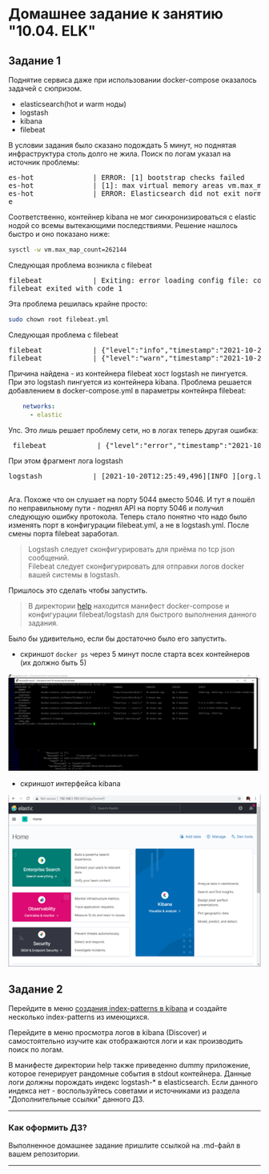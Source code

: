 # Домашнее задание к занятию "10.04. ELK"

<!--
## Дополнительные ссылки

При выполнении задания пользуйтесь вспомогательными ресурсами:

- [поднимаем elk в докер](https://www.elastic.co/guide/en/elastic-stack-get-started/current/get-started-docker.html)
- [поднимаем elk в докер с filebeat и докер логами](https://www.sarulabs.com/post/5/2019-08-12/sending-docker-logs-to-elasticsearch-and-kibana-with-filebeat.html)
- [конфигурируем logstash](https://www.elastic.co/guide/en/logstash/current/configuration.html)
- [плагины filter для logstash](https://www.elastic.co/guide/en/logstash/current/filter-plugins.html)
- [конфигурируем filebeat](https://www.elastic.co/guide/en/beats/libbeat/5.3/config-file-format.html)
- [привязываем индексы из elastic в kibana](https://www.elastic.co/guide/en/kibana/current/index-patterns.html)
- [как просматривать логи в kibana](https://www.elastic.co/guide/en/kibana/current/discover.html)
- [решение ошибки increase vm.max_map_count elasticsearch](https://stackoverflow.com/questions/42889241/how-to-increase-vm-max-map-count)

В процессе выполнения задания могут возникнуть также не указанные тут проблемы в зависимости от системы.

Используйте output stdout filebeat/kibana и api elasticsearch для изучения корня проблемы и ее устранения.

## Задание повышенной сложности

Не используйте директорию [help](./help) при выполнении домашнего задания.

-->

## Задание 1

Поднятие сервиса даже при использовании docker-compose оказалось задачей с сюпризом.
- elasticsearch(hot и warm ноды)
- logstash
- kibana
- filebeat

В условии задания было сказано подождать 5 минут, но поднятая инфраструктура столь долго не жила.
Поиск по логам указал на источник проблемы:
<pre>
es-hot              | ERROR: [1] bootstrap checks failed
es-hot              | [1]: max virtual memory areas vm.max_map_count [65530] is too low, increase to at least [262144]
es-hot              | ERROR: Elasticsearch did not exit normally - check the logs at /usr/share/elasticsearch/logs/es-docker-cluster.log
e</pre>

Соответственно, контейнер kibana не мог синхронизироваться с elastic нодой со всемы вытекающими последствиями. Решение нашлось быстро и оно показано ниже:

```bash
sysctl -w vm.max_map_count=262144
```

Следующая проблема возникла с filebeat
<pre>
filebeat            | Exiting: error loading config file: config file ("filebeat.yml") must be owned by the user identifier (uid=0) or root
filebeat exited with code 1
</pre>

Эта проблема решилась крайне просто:
```bash
sudo chown root filebeat.yml
```

Следующая проблема с filebeat
<pre>
filebeat            | {"level":"info","timestamp":"2021-10-20T11:32:58.284Z","caller":"pipeline/output.go:93","message":"Attempting to reconnect to backoff(async(tcp://logstash:5046)) with 11 reconnect attempt(s)"}
filebeat            | {"level":"warn","timestamp":"2021-10-20T11:33:00.900Z","caller":"transport/tcp.go:53","message":"DNS lookup failure \"logstash\": lookup logstash on 127.0.0.11:53: no such host"}
</pre>

Причина найдена - из контейнера filebeat хост logstash не пингуется. При это logstash пингуется из контейнера kibana. Проблема решается добавлением в docker-compose.yml в параметры контейнра filebeat: 
```yaml
    networks:
      - elastic
 ```
 Упс. Это лишь решает проблему сети, но в логах теперь другая ошибка:
 <pre>
 filebeat            | {"level":"error","timestamp":"2021-10-20T12:05:43.868Z","caller":"pipeline/output.go:100","message":"Failed to connect to backoff(async(tcp://logstash:5046)): dial tcp 172.19.0.4:5046: connect: connection refused"}
</pre>
 
 При этом фрагмент лога logstash
 <pre>
logstash            | [2021-10-20T12:25:49,496][INFO ][org.logstash.beats.Server] Starting server on port: 5044
 </pre>

Ага. Похоже что он слушает на порту 5044 вместо 5046.
И тут я пошёл по неправильному пути - поднял API на порту 5046 и получил следующую ошибку протокола. Теперь стало понятно что надо было изменять порт в конфигурации filebeat.yml, а не в logstash.yml. После смены порта filebeat заработал.

> Logstash следует сконфигурировать для приёма по tcp json сообщений.  
> Filebeat следует сконфигурировать для отправки логов docker вашей системы в logstash.  

Пришлось это сделать чтобы запустить.

> В директории [help](./help) находится манифест docker-compose и конфигурации filebeat/logstash для быстрого 
выполнения данного задания.

Было бы удивительно, если бы достаточно было его запустить. 

- скриншот `docker ps` через 5 минут после старта всех контейнеров (их должно быть 5)

![docker ps](./ELK-docker.png)

- скриншот интерфейса kibana

![Kibana screenshot](./Kibana.png)


## Задание 2

Перейдите в меню [создания index-patterns  в kibana](http://localhost:5601/app/management/kibana/indexPatterns/create)
и создайте несколько index-patterns из имеющихся.

Перейдите в меню просмотра логов в kibana (Discover) и самостоятельно изучите как отображаются логи и как производить 
поиск по логам.

В манифесте директории help также приведенно dummy приложение, которое генерирует рандомные события в stdout контейнера.
Данные логи должны порождать индекс logstash-* в elasticsearch. Если данного индекса нет - воспользуйтесь советами 
и источниками из раздела "Дополнительные ссылки" данного ДЗ.
 
---

### Как оформить ДЗ?

Выполненное домашнее задание пришлите ссылкой на .md-файл в вашем репозитории.

---

 
